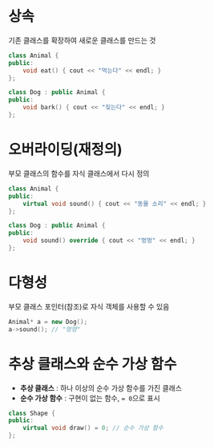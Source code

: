 # 상속

기존 클래스를 확장하여 새로운 클래스를 만드는 것

```cpp
class Animal {
public:
    void eat() { cout << "먹는다" << endl; }
};

class Dog : public Animal {
public:
    void bark() { cout << "짖는다" << endl; }
};
```




# 오버라이딩(재정의)

부모 클래스의 함수를 자식 클래스에서 다시 정의

```cpp
class Animal {
public:
    virtual void sound() { cout << "동물 소리" << endl; }
};

class Dog : public Animal {
public:
    void sound() override { cout << "멍멍" << endl; }
};
```




# 다형성

부모 클래스 포인터(참조)로 자식 객체를 사용할 수 있음

```cpp
Animal* a = new Dog();
a->sound(); // "멍멍"
```




# 추상 클래스와 순수 가상 함수

- **추상 클래스** : 하나 이상의 순수 가상 함수를 가진 클래스
- **순수 가상 함수** : 구현이 없는 함수, `= 0`으로 표시

```cpp
class Shape {
public:
    virtual void draw() = 0; // 순수 가상 함수
};
```
